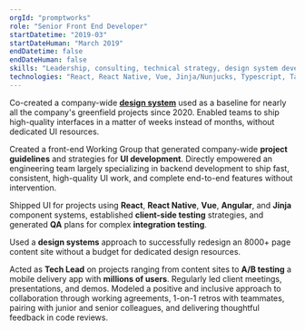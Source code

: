 ```yaml
---
orgId: "promptworks"
role: "Senior Front End Developer"
startDatetime: "2019-03"
startDateHuman: "March 2019"
endDatetime: false
endDateHuman: false
skills: "Leadership, consulting, technical strategy, design system development, UI development for mobile and web"
technologies: "React, React Native, Vue, Jinja/Nunjucks, Typescript, Tailwind, test frameworks (Jest, Mocha, Testing Library), Gatsby, Figma, Sketch, Node.js, Postgres, Heroku"
---
```


Co-created a company-wide [**design system**](https://stackup-ui.netlify.app/) used as a baseline for nearly all the company's greenfield projects since 2020. Enabled teams to ship high-quality interfaces in a matter of weeks instead of months, without dedicated UI resources.

Created a front-end Working Group that generated company-wide **project guidelines** and strategies for **UI development**. Directly empowered an engineering team largely specializing in backend development to ship fast, consistent, high-quality UI work, and complete end-to-end features without intervention.

Shipped UI for projects using **React**, **React Native**, **Vue**, **Angular**, and **Jinja** component systems, established **client-side testing** strategies, and generated **QA** plans for complex **integration testing**.

Used a **design systems** approach to successfully redesign an 8000+ page content site without a budget for dedicated design resources.

Acted as **Tech Lead** on projects ranging from content sites to **A/B testing** a mobile delivery app with **millions of users**. Regularly led client meetings, presentations, and demos. Modeled a positive and inclusive approach to collaboration through working agreements, 1-on-1 retros with teammates, pairing with junior and senior colleagues, and delivering thoughtful feedback in code reviews.
